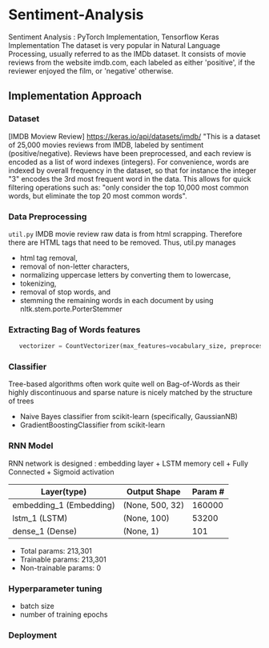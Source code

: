 # Sentiment-Analysis
Sentiment Analysis : PyTorch Implementation, Tensorflow Keras Implementation
The dataset is very popular in Natural Language Processing, usually referred to as the IMDb dataset. It consists of movie reviews from the website imdb.com, each labeled as either 'positive', if the reviewer enjoyed the film, or 'negative' otherwise.

## Implementation Approach

### Dataset
[IMDB Moview Review] https://keras.io/api/datasets/imdb/
"This is a dataset of 25,000 movies reviews from IMDB, labeled by sentiment (positive/negative). Reviews have been preprocessed, and each review is encoded as a list of word indexes (integers). For convenience, words are indexed by overall frequency in the dataset, so that for instance the integer "3" encodes the 3rd most frequent word in the data. This allows for quick filtering operations such as: "only consider the top 10,000 most common words, but eliminate the top 20 most common words".

### Data Preprocessing 
`util.py`
IMDB movie review raw data is from html scrapping. Therefore there are HTML tags that need to be removed. Thus, util.py manages 
- html tag removal, 
- removal of non-letter characters, 
- normalizing uppercase letters by converting them to lowercase, 
- tokenizing, 
- removal of stop words, and 
- stemming the remaining words in each document by using nltk.stem.porte.PorterStemmer

### Extracting Bag of Words features
```python
   vectorizer = CountVectorizer(max_features=vocabulary_size, preprocessor=lambda x: x, tokenizer=lambda x: x) 
```

### Classifier
Tree-based algorithms often work quite well on Bag-of-Words as their highly discontinuous and sparse nature is nicely matched by the structure of trees
- Naive Bayes classifier from scikit-learn (specifically, GaussianNB)
- GradientBoostingClassifier from scikit-learn

### RNN Model 
RNN network is designed : embedding layer + LSTM memory cell + Fully Connected + Sigmoid activation

|Layer(type)         |        Output Shape       |       Param #   |
|---------------------|------------------| ------------|
|embedding_1 (Embedding)   |   (None, 500, 32)   |        160000    |
|lstm_1 (LSTM)      |          (None, 100)      |         53200     |
|dense_1 (Dense)      |        (None, 1)       |       101      | 

* Total params: 213,301
* Trainable params: 213,301
* Non-trainable params: 0

### Hyperparameter tuning
* batch size 
* number of training epochs

### Deployment 



